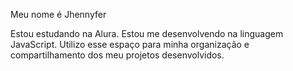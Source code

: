Meu nome é Jhennyfer

Estou estudando na Alura.
Estou me desenvolvendo na linguagem JavaScript.
Utilizo esse espaço para minha organização e compartilhamento dos meu projetos desenvolvidos.
